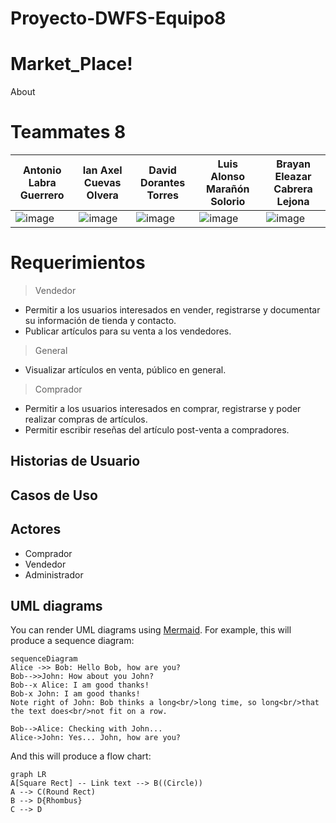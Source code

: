 # Proyecto-DWFS-Equipo8

# Market_Place!
About

# Teammates 8

Antonio Labra Guerrero  | Ian Axel Cuevas Olvera  | David Dorantes Torres  | Luis Alonso Marañón Solorio  | Brayan Eleazar Cabrera Lejona  |
----------------------- | ----------------------- | ----------------------- |  ----------------------- |  ----------------------- |
![image](https://user-images.githubusercontent.com/85530193/132099007-fb286ed2-044a-42d2-babe-8dee2320ca17.png) | ![image](https://user-images.githubusercontent.com/85530193/132099065-4ce30efd-6370-4153-90e7-1d6e29a26006.png) | ![image](https://user-images.githubusercontent.com/85530193/132099070-68817ed6-d3f7-4758-a774-e165a803e444.png) | ![image](https://user-images.githubusercontent.com/85530193/132099075-7b9c4695-bd22-4975-bfce-ae6e5131b7ab.png) | ![image](https://user-images.githubusercontent.com/85530193/132099089-526eea3d-52d4-4c15-a542-021f94a8b45a.png)


# Requerimientos
> Vendedor
- Permitir a los usuarios interesados en vender, registrarse y documentar su información de tienda y contacto.
- Publicar artículos para su venta a los vendedores.
> General
- Visualizar artículos en venta, público en general.
> Comprador
- Permitir a los usuarios interesados en comprar, registrarse y poder realizar compras de artículos.
- Permitir escribir reseñas del artículo post-venta a compradores.

## Historias de Usuario


## Casos de Uso


## Actores
- Comprador
- Vendedor
- Administrador

## UML diagrams

You can render UML diagrams using [Mermaid](https://mermaidjs.github.io/). For example, this will produce a sequence diagram:

```mermaid
sequenceDiagram
Alice ->> Bob: Hello Bob, how are you?
Bob-->>John: How about you John?
Bob--x Alice: I am good thanks!
Bob-x John: I am good thanks!
Note right of John: Bob thinks a long<br/>long time, so long<br/>that the text does<br/>not fit on a row.

Bob-->Alice: Checking with John...
Alice->John: Yes... John, how are you?
```

And this will produce a flow chart:

```mermaid
graph LR
A[Square Rect] -- Link text --> B((Circle))
A --> C(Round Rect)
B --> D{Rhombus}
C --> D
```
